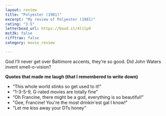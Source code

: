 ```yaml
---
layout: review
title: "Polyester (1981)"
excerpt: "My review of Polyester (1981)"
rating: "3.5"
letterboxd_url: https://boxd.it/4lilp9
mst3k: false
rifftrax: false
category: movie_review

---
```


God I’ll never get over Baltimore accents, they’re so good. Did John Waters invent smell-o-vision?

<b>Quotes that made me laugh (that I remembered to write down)</b>
* “This whole world stinks so get used to it!”
* “1-3-5-9, G-rated movies are totally fine”
* “Oh Francine, there might be a god, everything is so beautiful!”
* "Gee, Francine! You're the most drinkin'est gal I know!"
* “Let me kiss away your DTs honey”